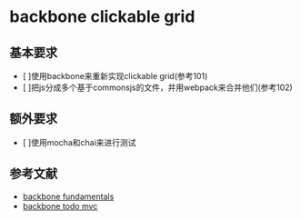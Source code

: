 # backbone clickable grid

## 基本要求
- [ ]使用backbone来重新实现clickable grid(参考101)
- [ ]把js分成多个基于commonsjs的文件，并用webpack来合并他们(参考102)

## 额外要求
- [ ]使用mocha和chai来进行测试

## 参考文献
- [backbone fundamentals](http://addyosmani.github.io/backbone-fundamentals/)
- [backbone todo mvc](https://github.com/tastejs/todomvc/tree/gh-pages/examples/backbone)
